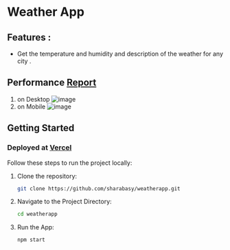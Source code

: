 # Weather App
## Features :
- Get the temperature and humidity and description of the weather for any city .
## Performance [Report](https://pagespeed.web.dev/)
1. on Desktop
![image](https://github.com/user-attachments/assets/4e375fd1-4c1e-4d7d-aa98-58e377e4ed2c)
2. on Mobile
![image](https://github.com/user-attachments/assets/10bf73b0-2dee-415f-b6d8-ffdfe18cf562)
## Getting Started
### Deployed at [Vercel](https://weatherapp-rho-rosy.vercel.app/)

Follow these steps to run the project locally:

1. Clone the repository:

   ```bash
   git clone https://github.com/sharabasy/weatherapp.git

2. Navigate to the Project Directory:
  
   ```bash
   cd weatherapp

4. Run the App:

   ```bash
   npm start

